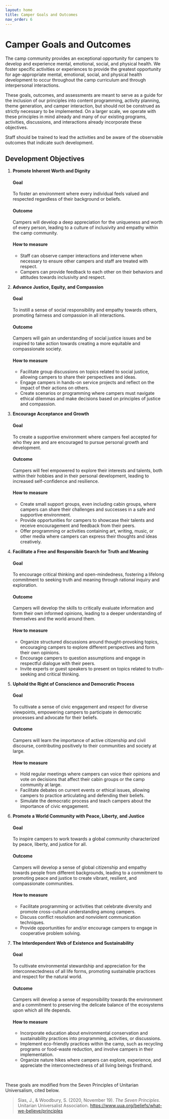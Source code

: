 ```yaml
---
layout: home
title: Camper Goals and Outcomes
nav_order: 6
---
```


# **Camper Goals and Outcomes**

The camp community provides an exceptional opportunity for campers to develop and experience mental, emotional, social, and physical health. We foster specific activities or experiences to provide the greatest opportunity for age-appropriate mental, emotional, social, and physical health development to occur throughout the camp curriculum and through interpersonal interactions. 

These goals, outcomes, and assessments are meant to serve as a guide for the inclusion of our principles into content programming, activity planning, theme generation, and camper interaction, but should not be construed as strictly necessary to be implemented. On a larger scale, we operate with these principles in mind already and many of our existing programs, activities, discussions, and interactions already incorporate these objectives.

Staff should be trained to lead the activities and be aware of the observable outcomes that indicate such development. 

## Development Objectives  
  
1. **Promote Inherent Worth and Dignity**  

   #### Goal  
   To foster an environment where every individual feels valued and respected regardless of their background or beliefs.  

   #### Outcome  
   Campers will develop a deep appreciation for the uniqueness and worth of every person, leading to a culture of inclusivity and empathy within the camp community.  

   #### How to measure   
   - Staff can observe camper interactions and intervene when necessary to ensure other campers and staff are treated with respect.  
   - Campers can provide feedback to each other on their behaviors and attitudes towards inclusivity and respect.  

2. **Advance Justice, Equity, and Compassion**  

   #### Goal  
   To instill a sense of social responsibility and empathy towards others, promoting fairness and compassion in all interactions.  

   #### Outcome  
   Campers will gain an understanding of social justice issues and be inspired to take action towards creating a more equitable and compassionate society.  

   #### How to measure   
   - Facilitate group discussions on topics related to social justice, allowing campers to share their perspectives and ideas.  
   - Engage campers in hands-on service projects and reflect on the impact of their actions on others.  
   - Create scenarios or programming where campers must navigate ethical dilemmas and make decisions based on principles of justice and compassion.

3. **Encourage Acceptance and Growth**  

   #### Goal  
   To create a supportive environment where campers feel accepted for who they are and are encouraged to pursue personal growth and development.<br>

   #### Outcome  
   Campers will feel empowered to explore their interests and talents, both within their hobbies and in their personal development, leading to increased self-confidence and resilience. <br>

   #### How to measure  
   - Create small support groups, even including cabin groups, where campers can share their challenges and successes in a safe and supportive environment.  
   - Provide opportunities for campers to showcase their talents and receive encouragement and feedback from their peers.  
   - Offer programming or activities containing art, writing, music, or other media where campers can express their thoughts and ideas creatively.  

4. **Facilitate a Free and Responsible Search for Truth and Meaning**  

   #### Goal  
   To encourage critical thinking and open-mindedness, fostering a lifelong commitment to seeking truth and meaning through rational inquiry and exploration.  

   #### Outcome  
   Campers will develop the skills to critically evaluate information and form their own informed opinions, leading to a deeper understanding of themselves and the world around them.  

   #### How to measure  
   - Organize structured discussions around thought-provoking topics, encouraging campers to explore different perspectives and form their own opinions.  
   - Encourage campers to question assumptions and engage in respectful dialogue with their peers.  
   - Invite experts or guest speakers to present on topics related to truth-seeking and critical thinking.  

5. **Uphold the Right of Conscience and Democratic Process**  

   #### Goal  
   To cultivate a sense of civic engagement and respect for diverse viewpoints, empowering campers to participate in democratic processes and advocate for their beliefs.  

   #### Outcome  
   Campers will learn the importance of active citizenship and civil discourse, contributing positively to their communities and society at large.  

   #### How to measure  
   - Hold regular meetings where campers can voice their opinions and vote on decisions that affect their cabin groups or the camp community at large.  
   - Facilitate debates on current events or ethical issues, allowing campers to practice articulating and defending their beliefs.  
   - Simulate the democratic process and teach campers about the importance of civic engagement.  

6. **Promote a World Community with Peace, Liberty, and Justice**  

   #### Goal  
   To inspire campers to work towards a global community characterized by peace, liberty, and justice for all.  

   #### Outcome  
   Campers will develop a sense of global citizenship and empathy towards people from different backgrounds, leading to a commitment to promoting peace and justice to create vibrant, resilient, and compassionate communities.  

   #### How to measure  
   - Facilitate programming or activities that celebrate diversity and promote cross-cultural understanding among campers.  
   - Discuss conflict resolution and nonviolent communication techniques.  
   - Provide opportunities for and/or encourage campers to engage in cooperative problem solving.  

7. **The Interdependent Web of Existence and Sustainability**  

   #### Goal  
   To cultivate environmental stewardship and appreciation for the interconnectedness of all life forms, promoting sustainable practices and respect for the natural world.  

   #### Outcome  
   Campers will develop a sense of responsibility towards the environment and a commitment to preserving the delicate balance of the ecosystems upon which all life depends.  

   #### How to measure  
   - Incorporate education about environmental conservation and sustainability practices into programming, activities, or discussions.  
   - Implement eco-friendly practices within the camp, such as recycling programs or food-waste reduction, and involve campers in their implementation.  
   - Organize nature hikes where campers can explore, experience, and appreciate the interconnectedness of all living beings firsthand.  
<br>


These goals are modified from the Seven Principles of Unitarian Universalism, cited below.  
> Sias, J., & Woodbury, S. (2020, November 19). *The Seven Principles*. Unitarian Universalist Association. https://www.uua.org/beliefs/what-we-believe/principles 
